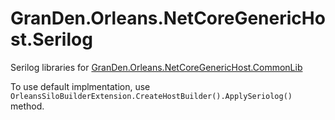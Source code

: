 # GranDen.Orleans.NetCoreGenericHost.Serilog

Serilog libraries for [GranDen.Orleans.NetCoreGenericHost.CommonLib](https://www.nuget.org/packages/GranDen.Orleans.NetCoreGenericHost.CommonLib/)

To use default implmentation, use `OrleansSiloBuilderExtension.CreateHostBuilder().ApplySeriolog()` method.